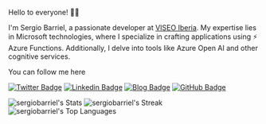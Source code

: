 Hello to everyone! 👋🏻

I'm Sergio Barriel, a passionate developer at [VISEO Iberia](https://github.com/viseoiberia). My expertise lies in Microsoft technologies, where I specialize in crafting applications using ⚡ Azure Functions. Additionally, I delve into tools like Azure Open AI and other cognitive services.

You can follow me here 

[![Twitter Badge](https://img.shields.io/badge/-Twitter-00acee?style=flat-square&logo=Twitter&logoColor=white)](https://twitter.com/sergiobarriel)
[![Linkedin Badge](https://img.shields.io/badge/-LinkedIn-0e76a8?style=flat-square&logo=Linkedin&logoColor=white)](https://www.linkedin.com/in/sergiobarriel/)
[![Blog Badge](https://img.shields.io/badge/nohat.dev-000000?style=flat-square%EF%B8%8F&logoColor=white)](https://nohat.dev)
[![GitHub Badge](https://img.shields.io/github/followers/sergiobarriel?label=follow&style=social)](https://github.com/sergiobarriel)

![sergiobarriel's Stats](https://github-readme-stats.vercel.app/api?username=sergiobarriel&theme=graywhite&show_icons=true&hide_border=true&count_private=true)
![sergiobarriel's Streak](https://github-readme-streak-stats.herokuapp.com/?user=sergiobarriel&theme=graywhite&hide_border=true)
![sergiobarriel's Top Languages](https://github-readme-stats.vercel.app/api/top-langs/?username=sergiobarriel&theme=graywhite&show_icons=true&hide_border=true&layout=compact)